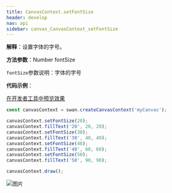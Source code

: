 ```yaml
---
title: CanvasContext.setFontSize
header: develop
nav: api
sidebar: canvas_CanvasContext_setFontSize
---
```

 
**解释**：设置字体的字号。

**方法参数**：Number fontSize

`fontSize`参数说明：字体的字号 


**代码示例**：

<a href="swanide://fragment/94b824f65c4ffa7f78b40f0d6f10bd1a1573724116782" title="在开发者工具中预览效果" target="_self">在开发者工具中预览效果</a>

```js
const canvasContext = swan.createCanvasContext('myCanvas');

canvasContext.setFontSize(20);
canvasContext.fillText('20', 20, 20);
canvasContext.setFontSize(30);
canvasContext.fillText('30', 40, 40);
canvasContext.setFontSize(40);
canvasContext.fillText('40', 60, 60);
canvasContext.setFontSize(50);
canvasContext.fillText('50', 90, 90);

canvasContext.draw();
```

![图片](../../../../img/api/canvas/font-size.png)